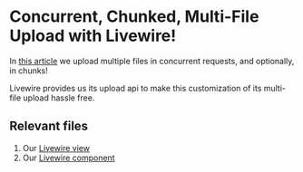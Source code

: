 # Concurrent, Chunked, Multi-File Upload with Livewire!

In [this article](https://fly.io/laravel-bytes/multi-file-upload-livewire/) we upload multiple files in concurrent requests, and optionally, in chunks!

Livewire provides us its upload api to make this customization of its multi-file upload hassle free.

## Relevant files
1. Our [Livewire view](https://github.com/KTanAug21/fly.io-livewire-snippets/blob/master/resources/views/livewire/multiple-file-uploader.blade.php) 
2. Our [Livewire component](https://github.com/KTanAug21/fly.io-livewire-snippets/blob/master/app/Http/Livewire/MultipleFileUploader.php)

